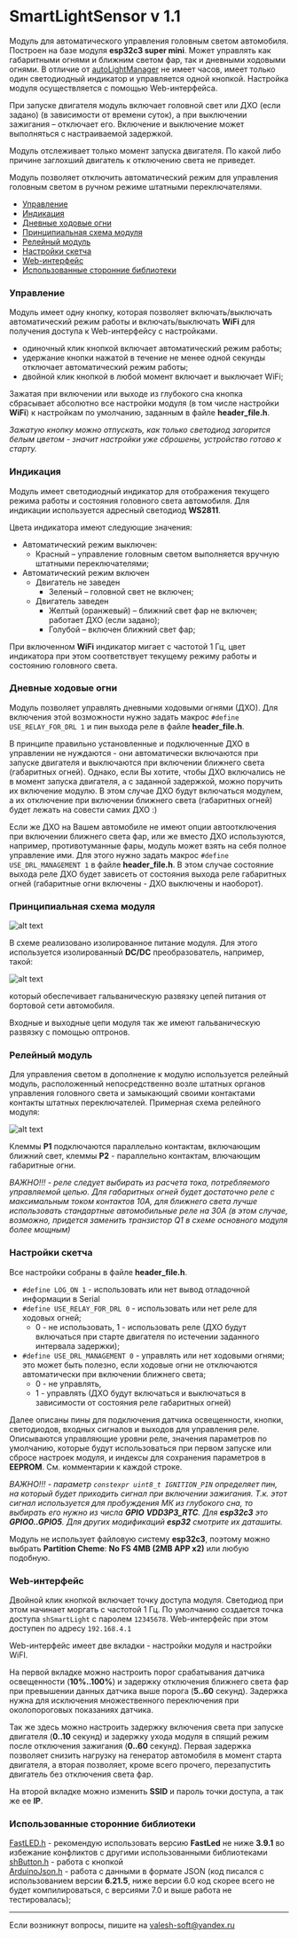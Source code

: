 # SmartLightSensor v 1.1

Модуль для автоматического управления головным светом автомобиля. Построен на базе модуля **esp32c3 super mini**. Может управлять как габаритными огнями и ближним светом фар, так и дневными ходовыми огнями. В отличие от [autoLightManager](https://github.com/VAleSh-Soft/autoLightManager) не имеет часов, имеет только один светодиодный индикатор и управляется одной кнопкой. Настройка модуля осуществляется с помощью Web-интерфейса.

При запуске двигателя модуль включает головной свет или ДХО (если задано) (в зависимости от времени суток), а при выключении зажигания – отключает его. Включение и выключение может выполняться с настраиваемой задержкой.

Модуль отслеживает только момент запуска двигателя. По какой либо причине заглохший двигатель к отключению света не приведет.

Модуль позволяет отключить автоматический режим для управления головным светом в ручном режиме штатными переключателями.

- [Управление](#управление)
- [Индикация](#индикация)
- [Дневные ходовые огни](#дневные-ходовые-огни)
- [Принципиальная схема модуля](#принципиальная-схема-модуля)
- [Релейный модуль](#релейный-модуль)
- [Настройки скетча](#настройки-скетча)
- [Web-интерфейс](#web-интерфейс)
- [Использованные сторонние библиотеки](#использованные-сторонние-библиотеки)


### Управление

Модуль имеет одну кнопку, которая позволяет включать/выключать автоматический режим работы и включать/выключать **WiFi** для получения доступа к Web-интерфейсу с настройками.
- одиночный клик кнопкой включает автоматический режим работы;
- удержание кнопки нажатой в течение не менее одной секунды отключает автоматический режим работы;
- двойной клик кнопкой в любой момент включает и выключает WiFi;

Зажатая при включении или выходе из глубокого сна кнопка сбрасывает абсолютно все настройки модуля (в том числе настройки **WiFi**) к настройкам по умолчанию, заданным в файле **header_file.h**.

*Зажатую кнопку можно отпускать, как только светодиод загорится белым цветом - значит настройки уже сброшены, устройство готово к старту.*


### Индикация

Модуль имеет светодиодный индикатор для отображения текущего режима работы и состояния головного света автомобиля. Для индикации используется адресный светодиод **WS2811**.

Цвета индикатора имеют следующие значения:
- Автоматический режим выключен:
  - Красный – управление головным светом выполняется вручную штатными переключателями;
- Автоматический режим включен
  - Двигатель не заведен
    -	Зеленый – головной свет не включен;
  - Двигатель заведен
    - Желтый (оранжевый) – ближний свет фар не включен; работает ДХО (если задано);
    - Голубой – включен ближний свет фар;

При включенном **WiFi** индикатор мигает с частотой 1 Гц, цвет индикатора при этом соответствует текущему режиму работы и состоянию головного света.


### Дневные ходовые огни

Модуль позволяет управлять дневными ходовыми огнями (ДХО). Для включения этой возможности нужно задать макрос `#define USE_RELAY_FOR_DRL 1` и пин выхода реле в файле **header_file.h**.

В принципе правильно установленные и подключенные ДХО в управлении не нуждаются - они автоматически включаются при запуске двигателя и выключаются при включении ближнего света (габаритных огней). Однако, если Вы хотите, чтобы ДХО включались не в момент запуска двигателя, а с заданной задержкой, можно поручить их включение модулю. В этом случае ДХО будут включаться модулем, а их отключение при включении ближнего света (габаритных огней) будет лежать на совести самих ДХО :)

Если же ДХО на Вашем автомобиле не имеют опции автоотключения при включении ближнего света фар, или же вместо ДХО используются, например, противотуманные фары, модуль может взять на себя полное управление ими. Для этого нужно задать макрос `#define USE_DRL_MANAGEMENT 1` в файле **header_file.h**. В этом случае состояние выхода реле ДХО будет зависеть от состояния выхода реле габаритных огней (габаритные огни включены - ДХО выключены и наоборот).


### Принципиальная схема модуля

![alt text](docs/Schematic_smart_light_sensor.png)

В схеме реализовано изолированное питание модуля. Для этого используется изолированный **DC/DC** преобразователь, например, такой:

![alt text](docs/dcdc.jpg)

который обеспечивает гальваническую развязку цепей питания от бортовой сети автомобиля.

Входные и выходные цепи модуля так же имеют гальваническую развязку с помощью оптронов.


### Релейный модуль

Для управления светом в дополнение к модулю используется релейный модуль, расположенный непосредственно возле штатных органов управления головного света и замыкающий своими контактами контакты штатных переключателей. Примерная схема релейного модуля:

![alt text](docs/relays_module.png)

Клеммы **P1** подключаются параллельно контактам, включающим ближний свет, клеммы **P2** - параллельно контактам, влючающим габаритные огни.

*ВАЖНО!!! - реле следует выбирать из расчета тока, потребляемого управляемой цепью. Для габаритных огней будет достаточно реле с максимальным током контактов 10А, для ближнего света лучше использовать стандартные автомобильные реле на 30А (в этом случае, возможно, придется заменить транзистор Q1 в схеме основного модуля более мощным)*


### Настройки скетча

Все настройки собраны в файле  **header_file.h**.

- `#define LOG_ON 1` - использовать или нет вывод отладочной информации в Serial
- `#define USE_RELAY_FOR_DRL 0`  - использовать или нет реле для ходовых огней; 
  - 0 - не использовать, 1 - использовать реле (ДХО будут включаться при старте двигателя по истечении заданного интервала задержки);
- `#define USE_DRL_MANAGEMENT 0` - управлять или нет ходовыми огнями; это может быть полезно, если ходовые огни не отключаются автоматически при включении ближнего света; 
  - 0 - не управлять, 
  - 1 - управлять (ДХО будут включаться и выключаться в зависимости от состояния реле габаритных огней)

Далее описаны пины для подключения датчика освещенности, кнопки, светодиодов, входных сигналов и выходов для управления реле. Описываются управляющие уровни реле, значения параметров по умолчанию, которые будут использоваться при первом запуске или сбросе настроек модуля, и индексы для сохранения параметров в **EEPROM**. См. комментарии к каждой строке.

*ВАЖНО!!! - параметр `constexpr uint8_t IGNITION_PIN` определяет пин, на который будет приходить сигнал при включении зажигания. Т.к. этот сигнал используется для пробуждения МК из глубокого сна, то выбирать его нужно из числа **GPIO** **VDD3P3_RTC**. Для **esp32c3** это **GPIO0..GPIO5**. Для других модификаций **esp32** смотрите их даташиты.*

Модуль не использует файловую систему **esp32c3**, поэтому можно выбрать **Partition Cheme**: **No FS 4MB (2MB APP x2)** или любую подобную.


### Web-интерфейс

Двойной клик кнопкой включает точку доступа модуля. Светодиод при этом начинает моргать с частотой 1 Гц. По умолчанию создается точка доступа `shSmartLight` с паролем `12345678`. Web-интерфейс при этом доступен по адресу `192.168.4.1`

Web-интерфейс имеет две вкладки - настройки модуля и настройки WiFI.

На первой вкладке можно настроить порог срабатывания датчика освещенности (**10%..100%**) и задержку отключения ближнего света фар при превышении данных датчика выше порога (**5..60** секунд). Задержка нужна для исключения множественного переключения при околопороговых показаниях датчика.

Так же здесь можно настроить задержку включения света при запуске двигателя (**0..10** секунд) и задержку ухода модуля в спящий режим после отключения зажигания (**0..60** секунд). Первая задержка позволяет снизить нагрузку на генератор автомобиля в момент старта двигателя, а вторая позволяет, кроме всего прочего, перезапустить двигатель без отключения света фар.

На второй вкладке можно изменить **SSID** и пароль точки доступа, а так же ее **IP**.


### Использованные сторонние библиотеки

[FastLED.h](https://github.com/FastLED/FastLED) - рекомендую использовать версию **FastLed** не ниже **3.9.1** во избежание конфликтов с другими использованными библиотеками<br>
[shButton.h](https://github.com/VAleSh-Soft/shButton) - работа с кнопкой <br>
[ArduinoJson.h](https://github.com/bblanchon/ArduinoJson) -  работа с данными в формате JSON (код писался с использованием версии **6.21.5**, ниже версии 6.0 код скорее всего не будет компилироваться, с версиями 7.0 и выше работа не тестировалась);<br>

***

Если возникнут вопросы, пишите на valesh-soft@yandex.ru 